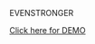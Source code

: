 EVENSTRONGER


[Click here for DEMO ](https://iamevenstronger.github.io/simple-calculator/index.html "Evenstronger")

